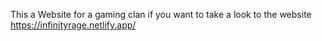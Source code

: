 This a Website for a gaming clan if you want to take a look to the website
https://infinityrage.netlify.app/
